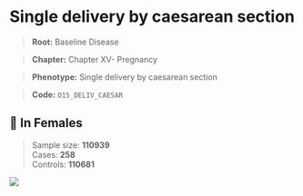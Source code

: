# Single delivery by caesarean section

> **Root:** Baseline Disease  

> **Chapter:** Chapter XV- Pregnancy  

> **Phenotype:** Single delivery by caesarean section  

> **Code:** `O15_DELIV_CAESAR`

## 👩 In Females  
> Sample size: **110939**  
> Cases: **258**  
> Controls: **110681**
<img src="/Disease/Figures/ALL/Baseline/O15_DELIV_CAESAR.png"/>
<CsvTable src="/Disease_Data/ALL/Baseline/LG_O15_DELIV_CAESAR.csv" label="🔍 View full results" />
